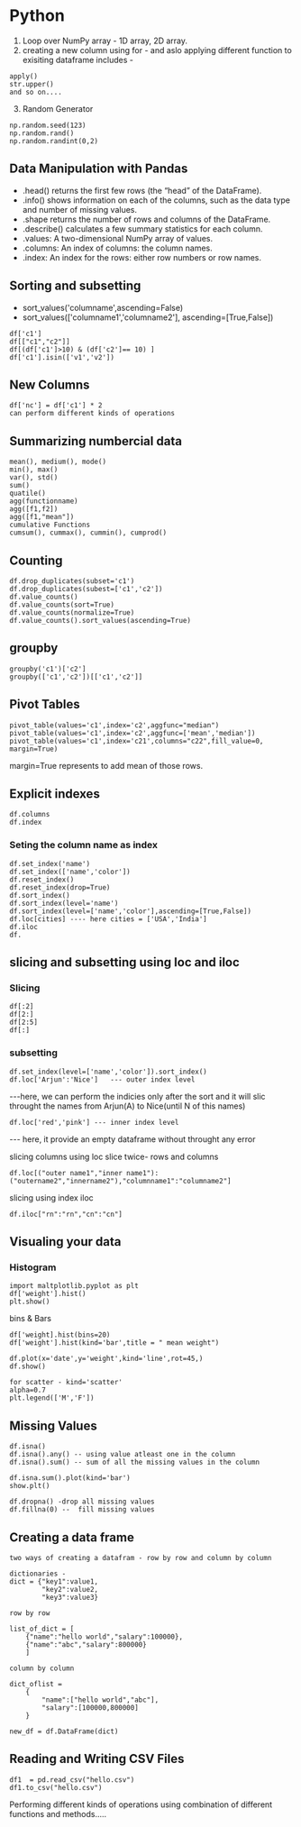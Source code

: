 # Python

1. Loop over NumPy array - 1D array, 2D array.
2. creating a new column using  for - and aslo applying different function to exisiting dataframe includes -
``` 
apply()  
str.upper()
and so on....
```

3. Random Generator
```
np.random.seed(123)
np.random.rand()
np.random.randint(0,2)
```

## Data Manipulation with Pandas


* .head() returns the first few rows (the “head” of the DataFrame).
* .info() shows information on each of the columns, such as the data type and number of missing values.
* .shape returns the number of rows and columns of the DataFrame.
* .describe() calculates a few summary statistics for each column.
* .values: A two-dimensional NumPy array of values.
* .columns: An index of columns: the column names.
* .index: An index for the rows: either row numbers or row names.

## Sorting and subsetting
* sort_values('columname',ascending=False)
* sort_values(['columname1','columname2'], ascending=[True,False])

```
df['c1']
df[["c1","c2"]]
df[(df['c1']>10) & (df['c2']== 10) ]
df['c1'].isin(['v1','v2'])
```

## New Columns
```
df['nc'] = df['c1'] * 2
can perform different kinds of operations 
```

## Summarizing numbercial data

```
mean(), medium(), mode()
min(), max()
var(), std()
sum()
quatile()
agg(functionname)
agg([f1,f2])
agg([f1,"mean"])
cumulative Functions
cumsum(), cummax(), cummin(), cumprod()
```

## Counting
```
df.drop_duplicates(subset='c1')
df.drop_duplicates(subest=['c1','c2'])
df.value_counts()
df.value_counts(sort=True)  
df.value_counts(normalize=True)
df.value_counts().sort_values(ascending=True)
```
## groupby
```
groupby('c1')['c2']
groupby(['c1','c2'])[['c1','c2']]
```

## Pivot Tables
```
pivot_table(values='c1',index='c2',aggfunc="median")
pivot_table(values='c1',index='c2',aggfunc=['mean','median'])
pivot_table(values='c1',index='c21',columns="c22",fill_value=0, margin=True)
```
margin=True represents to add mean of those rows.

## Explicit indexes

```
df.columns
df.index
```
### Seting the column name as index
```
df.set_index('name')
df.set_index(['name','color'])
df.reset_index()
df.reset_index(drop=True)
df.sort_index()
df.sort_index(level='name')
df.sort_index(level=['name','color'],ascending=[True,False])
df.loc[cities] ---- here cities = ['USA','India']
df.iloc
df.
```

## slicing and subsetting using loc and iloc

### Slicing
```
df[:2]
df[2:]
df[2:5]
df[:]
```
### subsetting
```
df.set_index(level=['name','color']).sort_index()
df.loc['Arjun':'Nice']   --- outer index level
```
---here, we can perform the indicies only after the sort and it will slic throught the names from Arjun(A) to Nice(until N of this names)
```
df.loc['red','pink'] --- inner index level
```
--- here, it provide an empty dataframe without throught any error

slicing columns using loc
slice twice- rows and columns
```
df.loc[("outer name1","inner name1"):("outername2","innername2"),"columnname1":"columname2"]
```

slicing using index iloc
```
df.iloc["rn":"rn","cn":"cn"]
```

## Visualing your data

### Histogram

```
import maltplotlib.pyplot as plt
df['weight'].hist()
plt.show()
```
bins & Bars

```
df['weight].hist(bins=20)
df['weight'].hist(kind='bar',title = " mean weight")

df.plot(x='date',y='weight',kind='line',rot=45,)
df.show()

for scatter - kind='scatter'
alpha=0.7
plt.legend(['M','F'])

```
##  Missing Values

```
df.isna()
df.isna().any() -- using value atleast one in the column
df.isna().sum() -- sum of all the missing values in the column

df.isna.sum().plot(kind='bar')
show.plt()

df.dropna() -drop all missing values
df.fillna(0) --  fill missing values
```

## Creating a data frame

```
two ways of creating a datafram - row by row and column by column

dictionaries -
dict = {"key1":value1,
        "key2":value2,
        "key3":value3}

row by row

list_of_dict = [
    {"name":"hello world","salary":100000},
    {"name":"abc","salary":800000}
    ]

column by column

dict_oflist =
    {
        "name":["hello world","abc"],
        "salary":[100000,800000]
    }

new_df = df.DataFrame(dict)
```

## Reading and Writing CSV Files

```
df1  = pd.read_csv("hello.csv")
df1.to_csv("hello.csv")
```

Performing different kinds of operations using combination of different functions and methods.....
